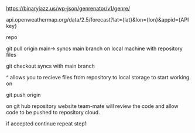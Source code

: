 <!-- The Genrenator API Use -->
https://binaryjazz.us/wp-json/genrenator/v1/genre/

<!-- Weather API -->
api.openweathermap.org/data/2.5/forecast?lat={lat}&lon={lon}&appid={API key}


repo <step1>

git pull origin main-> syncs main branch on local machine with repository files

git checkout <name branch> syncs <name branch> with main branch 

^ allows you to recieve files from repository to local storage to start working on <name branch> <step1 done>

git push origin <name branch> 

on git hub repository website team-mate will review the code and allow code to be pushed to repository cloud.

if accepted continue repeat step1 <especially for team-mates commited code>

